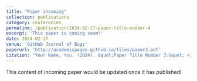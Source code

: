```yaml
---
title: "Paper incoming"
collection: publications
category: conferences
permalink: /publication/2024-02-17-paper-title-number-4
excerpt: 'This paper is coming soom!'
date: 2024-02-17
venue: 'GitHub Journal of Bugs'
paperurl: 'http://academicpages.github.io/files/paper3.pdf'
citation: 'Your Name, You. (2024). &quot;Paper Title Number 3.&quot; <i>GitHub Journal of Bugs</i>. 1(3).'
---
```


This content of incoming paper would be updated once it has published!
